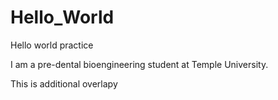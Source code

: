 # Hello_World
Hello world practice

I am a pre-dental bioengineering student at Temple University. 

This is additional overlapy

